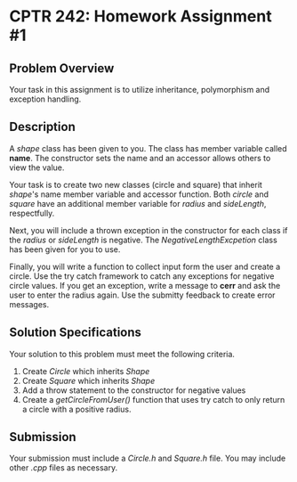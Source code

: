 # CPTR 242: Homework Assignment #1

## Problem Overview
Your task in this assignment is to utilize inheritance, polymorphism and exception handling.

## Description

A _shape_ class has been given to you.
The class has member variable called __name__.
The constructor sets the name and an accessor allows others to view the value.

Your task is to create two new classes (circle and square) that inherit _shape_'s name member variable and accessor function.
Both _circle_ and _square_ have an additional member variable for _radius_ and _sideLength_, respectfully.

Next, you will include a thrown exception in the constructor for each class if the _radius_ or _sideLength_ is negative.
The _NegativeLengthExcpetion_ class has been given for you to use.

Finally, you will write a function to collect input form the user and create a circle.
Use the try catch framework to catch any exceptions for negative circle values.
If you get an exception, write a message to __cerr__ and ask the user to enter the radius again.
Use the submitty feedback to create error messages.

## Solution Specifications

Your solution to this problem must meet the following criteria.

1. Create _Circle_ which inherits _Shape_
2. Create _Square_ which inherits _Shape_
3. Add a throw statement to the constructor for negative values
4. Create a _getCircleFromUser()_ function that uses try catch to only return a circle with a positive radius.


## Submission

Your submission must include a _Circle.h_ and _Square.h_ file.
You may include other _.cpp_ files as necessary.
